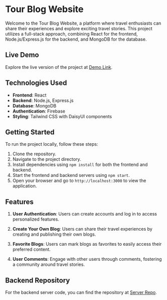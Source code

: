 # Tour Blog Website

Welcome to the Tour Blog Website, a platform where travel enthusiasts can share their experiences and explore exciting travel stories. This project utilizes a full-stack approach, combining React for the frontend, Node.js/Express.js for the backend, and MongoDB for the database.

## Live Demo

Explore the live version of the project at [Demo Link](https://blog-a-11.web.app).

## Technologies Used

- **Frontend**: React
- **Backend**: Node.js, Express.js
- **Database**: MongoDB
- **Authentication**: Firebase
- **Styling**: Tailwind CSS with DaisyUI components

## Getting Started

To run the project locally, follow these steps:

1. Clone the repository.
2. Navigate to the project directory.
3. Install dependencies using `npm install` for both the frontend and backend.
4. Start the frontend and backend servers using `npm start`.
5. Open your browser and go to `http://localhost:3000` to view the application.

## Features

1. **User Authentication**: Users can create accounts and log in to access personalized features.

2. **Create Your Own Blog**: Users can share their travel experiences by creating and publishing their own blogs.

3. **Favorite Blogs**: Users can mark blogs as favorites to easily access their preferred content.

4. **User Comments**: Engage with other users through comments, fostering a community around travel stories.

## Backend Repository

For the backend server code, you can find the repository at [Server Repo](https://github.com/dibyenduweb/tourblog-web-server).
